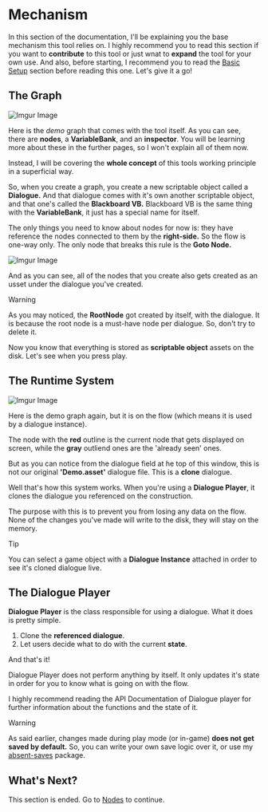 # Mechanism

In this section of the documentation, I'll be explaining you the base mechanism this tool relies on. I highly recommend you to read this section if you want to **contribute** to this tool or just wnat to **expand** the tool for your own use. And also, before starting, I recommend you to read the [Basic Setup](../introduction/basic-setup.md) section before reading this one. Let's give it a go!

## The Graph

![Imgur Image](https://imgur.com/BURGJAA.png)

Here is the *demo* graph that comes with the tool itself. As you can see, there are **nodes**, a **VariableBank**, and an **inspector**. You will be learning more about these in the further pages, so I won't explain all of them now.

Instead, I will be covering the **whole concept** of this tools working principle in a superficial way.

So, when you create a graph, you create a new scriptable object called a **Dialogue.** And that dialogue comes with it's own another scriptable object, and that one's called the **Blackboard VB.** Blackboard VB is the same thing with the **VariableBank**, it just has a special name for itself.

The only things you need to know about nodes for now is: they have reference the nodes connected to them by the **right-side.** So the flow is one-way only. The only node that breaks this rule is the **Goto Node.**

![Imgur Image](https://imgur.com/nshGIFK.png#left) 

And as you can see, all of the nodes that you create also gets created as an usset under the dialogue you've created.

>[!WARNING]
>As you may noticed, the **RootNode** got created by itself, with the dialogue. It is because the root node is a must-have node per dialogue. So, don't try to delete it.

Now you know that everything is stored as **scriptable object** assets on the disk. Let's see when you press play.

## The Runtime System

![Imgur Image](https://imgur.com/tC2pYDR.png)

Here is the demo graph again, but it is on the flow (which means it is used by a dialogue instance).

The node with the **red** outline is the current node that gets displayed on screen, while the **gray** outliend ones are the 'already seen' ones.

But as you can notice from the dialogue field at he top of this window, this is not our original **'Demo.asset'** dialogue file. This is a **clone** dialogue.

Well that's how this system works. When you're using a **Dialogue Player**, it clones the dialogue you referenced on the construction. 

The purpose with this is to prevent you from losing any data on the flow. None of the changes you've made will write to the disk, they will stay on the memory.

>[!TIP]
>You can select a game object with a **Dialogue Instance** attached in order to see it's cloned dialogue live.

## The Dialogue Player

**Dialogue Player** is the class responsible for using a dialogue. What it does is pretty simple.

1. Clone the **referenced dialogue**.
2. Let users decide what to do with the current **state**.

And that's it!

Dialogue Player does not perform anything by itself. It only updates it's state in order for you to know what is going on with the flow.

I highly recommend reading the API Documentation of Dialogue player for further information about the functions and the state of it.

>[!WARNING]
>As said earlier, changes made during play mode (or in-game) **does not get saved by default.** So, you can write your own save logic over it, or use my [absent-saves](https://github.com/b1lodHand/absent-saves) package.

## What's Next?

This section is ended. Go to [Nodes](nodes.md) to continue.